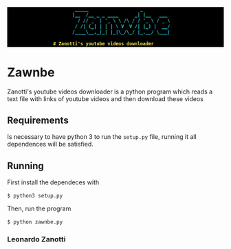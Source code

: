 <img src="./img/zawnbe.png" alt="Zawnbe.png"/>

# Zawnbe
Zanotti's youtube videos downloader is a python program which reads a text file with links of youtube videos and then download these videos

## Requirements
Is necessary to have python 3 to run the `setup.py` file, running it all dependences will be satisfied.

## Running
First install the dependeces with
```
$ python3 setup.py
```

Then, run the program
```
$ python zawnbe.py
```

### Leonardo Zanotti